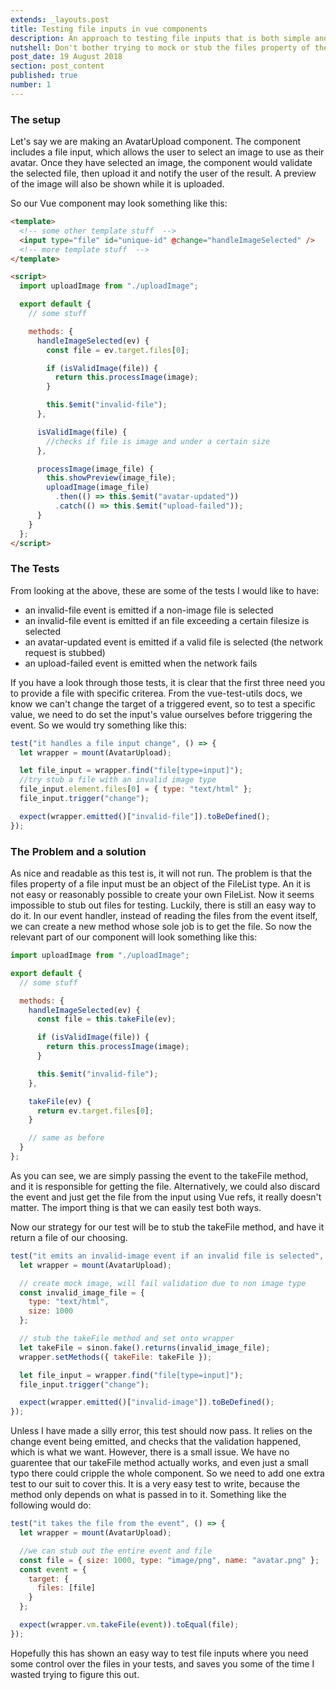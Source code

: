 ```yaml
---
extends: _layouts.post
title: Testing file inputs in vue components
description: An approach to testing file inputs that is both simple and effective
nutshell: Don't bother trying to mock or stub the files property of the file input. Rather add a method that can be both stubbed and tested, and allows you to test with your own file objects.
post_date: 19 August 2018
section: post_content
published: true
number: 1
---
```


<h3 class="font-sans text-sm">The setup</h3>

Let's say we are making an AvatarUpload component. The component includes a file input, which allows the user to select an image to use as their avatar. Once they have selected an image, the component would validate the selected file, then upload it and notify the user of the result. A preview of the image will also be shown while it is uploaded.

So our Vue component may look something like this:

```html
<template>
  <!-- some other template stuff  -->
  <input type="file" id="unique-id" @change="handleImageSelected" />
  <!-- more template stuff  -->
</template>

<script>
  import uploadImage from "./uploadImage";

  export default {
    // some stuff

    methods: {
      handleImageSelected(ev) {
        const file = ev.target.files[0];

        if (isValidImage(file)) {
          return this.processImage(image);
        }

        this.$emit("invalid-file");
      },

      isValidImage(file) {
        //checks if file is image and under a certain size
      },

      processImage(image_file) {
        this.showPreview(image_file);
        uploadImage(image_file)
          .then(() => this.$emit("avatar-updated"))
          .catch(() => this.$emit("upload-failed"));
      }
    }
  };
</script>
```

<h3 class="font-sans text-sm">The Tests</h3>

From looking at the above, these are some of the tests I would like to have:

- an invalid-file event is emitted if a non-image file is selected
- an invalid-file event is emitted if an file exceeding a certain filesize is selected
- an avatar-updated event is emitted if a valid file is selected (the network request is stubbed)
- an upload-failed event is emitted when the network fails

If you have a look through those tests, it is clear that the first three need you to provide a file with specific criterea. From the vue-test-utils docs, we know we can't change the target of a triggered event, so to test a specific value, we need to do set the input's value ourselves before triggering the event. So we would try something like this:

```js
test("it handles a file input change", () => {
  let wrapper = mount(AvatarUpload);

  let file_input = wrapper.find("file[type=input]");
  //try stub a file with an invalid image type
  file_input.element.files[0] = { type: "text/html" };
  file_input.trigger("change");

  expect(wrapper.emitted()["invalid-file"]).toBeDefined();
});
```

<h3 class="font-sans text-sm">The Problem and a solution</h3>

As nice and readable as this test is, it will not run. The problem is that the files property of a file input must be an object of the FileList type. An it is not easy or reasonably possible to create your own FileList. Now it seems impossible to stub out files for testing. Luckily, there is still an easy way to do it. In our event handler, instead of reading the files from the event itself, we can create a new method whose sole job is to get the file. So now the relevant part of our component will look something like this:

```js
import uploadImage from "./uploadImage";

export default {
  // some stuff

  methods: {
    handleImageSelected(ev) {
      const file = this.takeFile(ev);

      if (isValidImage(file)) {
        return this.processImage(image);
      }

      this.$emit("invalid-file");
    },

    takeFile(ev) {
      return ev.target.files[0];
    }

    // same as before
  }
};
```

As you can see, we are simply passing the event to the takeFile method, and it is responsible for getting the file. Alternatively, we could also discard the event and just get the file from the input using Vue refs, it really doesn't matter. The import thing is that we can easily test both ways.

Now our strategy for our test will be to stub the takeFile method, and have it return a file of our choosing.

```js
test("it emits an invalid-image event if an invalid file is selected", () => {
  let wrapper = mount(AvatarUpload);

  // create mock image, will fail validation due to non image type
  const invalid_image_file = {
    type: "text/html",
    size: 1000
  };

  // stub the takeFile method and set onto wrapper
  let takeFile = sinon.fake().returns(invalid_image_file);
  wrapper.setMethods({ takeFile: takeFile });

  let file_input = wrapper.find("file[type=input]");
  file_input.trigger("change");

  expect(wrapper.emitted()["invalid-image"]).toBeDefined();
});
```

Unless I have made a silly error, this test should now pass. It relies on the change event being emitted, and checks that the validation happened, which is what we want. However, there is a small issue. We have no guarentee that our takeFile method actually works, and even just a small typo there could cripple the whole component. So we need to add one extra test to our suit to cover this. It is a very easy test to write, because the method only depends on what is passed in to it. Something like the following would do:

```js
test("it takes the file from the event", () => {
  let wrapper = mount(AvatarUpload);

  //we can stub out the entire event and file
  const file = { size: 1000, type: "image/png", name: "avatar.png" };
  const event = {
    target: {
      files: [file]
    }
  };

  expect(wrapper.vm.takeFile(event)).toEqual(file);
});
```

Hopefully this has shown an easy way to test file inputs where you need some control over the files in your tests, and saves you some of the time I wasted trying to figure this out.
